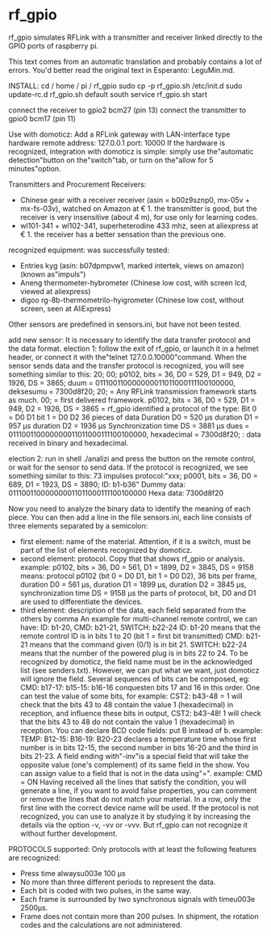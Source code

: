 # rf_gpio
rf_gpio simulates RFLink with a transmitter and receiver linked directly to the GPIO ports of raspberry pi.

This text comes from an automatic translation and probably contains a lot of errors. You'd better read the original text in Esperanto: LeguMin.md.

INSTALL:
cd / home / pi / rf_gpio
sudo cp -p rf_gpio.sh /etc/init.d
sudo update-rc.d rf_gpio.sh default
south service rf_gpio.sh start

connect the receiver to gpio2 bcm27 (pin 13)
connect the transmitter to gpio0 bcm17 (pin 11)

Use with domoticz:
Add a RFLink gateway with LAN-interface type hardware
remote address: 127.0.0.1
port: 10000
If the hardware is recognized, integration with domoticz is simple: simply use the"automatic detection"button on the"switch"tab, or turn on the"allow for 5 minutes"option.

Transmitters and Procurement Receivers:
* Chinese gear with a receiver receiver (asin = b00z9sznp0, mx-05v + mx-fs-03v), watched on Amazon at € 1.
the transmitter is good, but the receiver is very insensitive (about 4 m), for use only for learning codes.
* wl101-341 + wl102-341, superheterodine 433 mhz, seen at aliexpress at € 1.
the receiver has a better sensation than the previous one.

recognized equipment:
was successfully tested:
* Entries kyg (asin: b07dpmpvw1, marked intertek, views on amazon) (known as"impuls")
* Aneng thermometer-hybrometer (Chinese low cost, with screen lcd, viewed at aliexpress)
* digoo rg-8b-thermometrilo-hyigrometer (Chinese low cost, without screen, seen at AliExpress)

Other sensors are predefined in sensors.ini, but have not been tested.

add new sensor:
It is necessary to identify the data transfer protocol and the data format.
election 1:
follow the exit of rf_gpio, or launch it in a helmet header, or connect it with the"telnet 127.0.0.10000"command.
When the sensor sends data and the transfer protocol is recognized, you will see something similar to this:
20; 00; p0102, bits = 36, D0 = 529, D1 = 949, D2 = 1926, DS = 3865; duum = 011100110000000011011000111100100000, deksesumu = 7300d8f20;
20;  = Any RFLink transmission framework starts as much.
00;  = first delivered framework.
p0102, bits = 36, D0 = 529, D1 = 949, D2 = 1926, DS = 3865 = rf_gpio identified a protocol of the type:
Bit 0 = D0 D1
bit 1 = D0 D2
36 pieces of data
Duration D0 = 520 μs
duration D1 = 957 μs
duration D2 = 1936 μs
Synchronization time DS = 3881 μs
dues = 011100110000000011011000111100100000, hexadecimal = 7300d8f20;  : data received in binary and hexadecimal.

election 2:
run in shell
./analizi
and press the button on the remote control, or wait for the sensor to send data.  If the protocol is recognized, we see something similar to this:
73 impulses protocol:"xxx; p0001, bits = 36, D0 = 689, D1 = 1923, DS = 3890; ID: b1-b36"
Dummy data: 011100110000000011011000111100100000
Hexa data: 7300d8f20

Now you need to analyze the binary data to identify the meaning of each piece.
You can then add a line in the file sensors.ini, each line consists of three elements separated by a semicolon:
* first element: name of the material.  Attention, if it is a switch, must be part of the list of elements recognized by domoticz.
* second element: protocol.  Copy that that shows rf_gpio or analysis.
example: p0102, bits = 36, D0 = 561, D1 = 1899, D2 = 3845, DS = 9158
means: protocol p0102 (bit 0 = D0 D1, bit 1 = D0 D2), 36 bits per frame, duration D0 = 561 μs, duration D1 = 1899 μs, duration D2 = 3845 μs, synchronization time DS = 9158 μs
the parts of protocol, bit, D0 and D1 are used to differentiate the devices.
* third element: description of the data, each field separated from the others by comma
An example for multi-channel remote control, we can have: ID: b1-20, CMD: b21-21, SWITCH: b22-24
ID: b1-20 means that the remote control ID is in bits 1 to 20 (bit 1 = first bit transmitted)
CMD: b21-21 means that the command given (0/1) is in bit 21.
SWITCH: b22-24 means that the number of the powered plug is in bits 22 to 24.
To be recognized by domoticz, the field name must be in the acknowledged list (see senders.txt).  However, we can put what we want, just domoticz will ignore the field.
Several sequences of bits can be composed, eg: CMD: b17-17: b15-15: b16-16 conquesten bits 17 and 16 in this order.
One can test the value of some bits, for example: CST2: b43-48 = 1 will check that the bits 43 to 48 contain the value 1 (hexadecimal) in reception, and influence these bits in output, CST2: b43-48!  1 will check that the bits 43 to 48 do not contain the value 1 (hexadecimal) in reception.
You can declare BCD code fields: put B instead of b.  example: TEMP: B12-15: B16-19: B20-23 declares a temperature time whose first number is in bits 12-15, the second number in bits 16-20 and the third in bits 21-23.
A field ending with"-inv"is a special field that will take the opposite value (one's complement) of its same field in the show.
You can assign value to a field that is not in the data using"=".  example: CMD = ON
Having received all the lines that satisfy the condition, you will generate a line, if you want to avoid false properties, you can comment or remove the lines that do not match your material.
In a row, only the first line with the correct device name will be used.
If the protocol is not recognized, you can use to analyze it by studying it by increasing the details via the option -v, -vv or -vvv.  But rf_gpio can not recognize it without further development.

PROTOCOLS supported:
Only protocols with at least the following features are recognized:
* Press time alwaysu003e 100 μs
* No more than three different periods to represent the data.
* Each bit is coded with two pulses, in the same way.
* Each frame is surrounded by two synchronous signals with timeu003e 2500μs.
* Frame does not contain more than 200 pulses.
In shipment, the rotation codes and the calculations are not administered.
